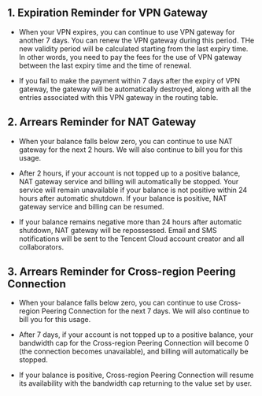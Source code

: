 ## 1. Expiration Reminder for VPN Gateway
- When your VPN expires, you can continue to use VPN gateway for another 7 days. You can renew the VPN gateway during this period. THe new validity period will be calculated starting from the last expiry time. In other words, you need to pay the fees for the use of VPN gateway between the last expiry time and the time of renewal.

- If you fail to make the payment within 7 days after the expiry of VPN gateway, the gateway will be automatically destroyed, along with all the entries associated with this VPN gateway in the routing table.

## 2. Arrears Reminder for NAT Gateway

- When your balance falls below zero, you can continue to use NAT gateway for the next 2 hours. We will also continue to bill you for this usage.

- After 2 hours, if your account is not topped up to a positive balance, NAT gateway service and billing will automatically be stopped. Your service will remain unavailable if your balance is not positive within 24 hours after automatic shutdown. If your balance is positive, NAT gateway service and billing can be resumed.

- If your balance remains negative more than 24 hours after automatic shutdown, NAT gateway will be repossessed. Email and SMS notifications will be sent to the Tencent Cloud account creator and all collaborators.

## 3. Arrears Reminder for Cross-region Peering Connection

- When your balance falls below zero, you can continue to use Cross-region Peering Connection for the next 7 days. We will also continue to bill you for this usage.

- After 7 days, if your account is not topped up to a positive balance, your bandwidth cap for the Cross-region Peering Connection will become 0 (the connection becomes unavailable), and billing will automatically be stopped. 

- If your balance is positive, Cross-region Peering Connection will resume its availability with the bandwidth cap returning to the value set by user.
